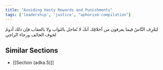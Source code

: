 ```yaml
---
title: "Avoiding Hasty Rewards and Punishments"
tags: ['leadership', 'justice', "aphorism-compilation"]
---
```


 ليَعْرِف النَّاسُ فيما يعرفون من أخلاقِك أنكَ لا تُعاجل بالثواب ولا بالعقاب فإن ذلك أدومُ لخوف الخائف ورجاء الراجي

## Similar Sections
- [[Section (adka.5)]]
